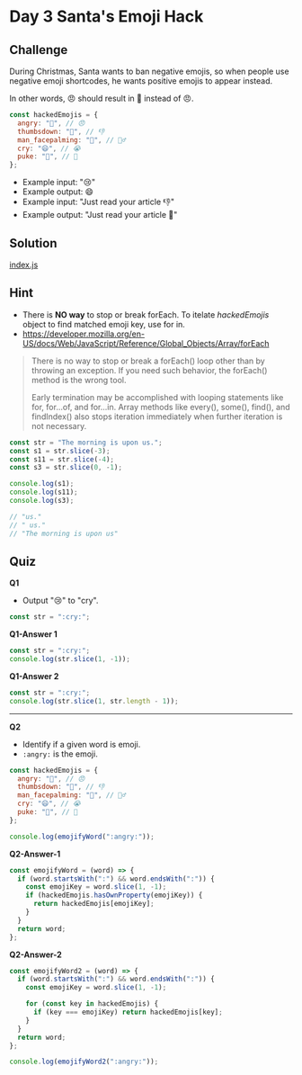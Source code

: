 # Day 3 Santa's Emoji Hack

## Challenge

During Christmas, Santa wants to ban negative emojis, so when people
use negative emoji shortcodes, he wants positive emojis to appear instead.

In other words, :angry: should result in 🎁 instead of 😠.

```js
const hackedEmojis = {
  angry: "🎁", // 😠
  thumbsdown: "👏", // 👎
  man_facepalming: "🎅", // 🤦‍♂️
  cry: "‍😄", // 😭
  puke: "🤩", // 🤮
};
```

- Example input: ":cry:"
- Example output: ‍😄
- Example input: "Just read your article :thumbsdown:"
- Example output: "Just read your article 👏"

## Solution

[index.js](./index.js)

## Hint
- There is <b>NO way</b> to stop or break forEach. To itelate <i>hackedEmojis</i> object to find matched emoji key, use for in. 
- https://developer.mozilla.org/en-US/docs/Web/JavaScript/Reference/Global_Objects/Array/forEach

<blockquote>
There is no way to stop or break a forEach() loop other than by throwing an exception. If you need such behavior, the forEach() method is the wrong tool.

Early termination may be accomplished with looping statements like for, for...of, and for...in. Array methods like every(), some(), find(), and findIndex() also stops iteration immediately when further iteration is not necessary.
</blockquote>



  ```js
  const str = "The morning is upon us.";
  const s1 = str.slice(-3);
  const s11 = str.slice(-4);
  const s3 = str.slice(0, -1);

  console.log(s1);
  console.log(s11);
  console.log(s3);

  // "us."
  // " us."
  // "The morning is upon us"
  ```

## Quiz

**Q1**

- Output ":cry:" to "cry".

```js
const str = ":cry:";
```

**Q1-Answer 1**

```js
const str = ":cry:";
console.log(str.slice(1, -1));
```

**Q1-Answer 2**

```js
const str = ":cry:";
console.log(str.slice(1, str.length - 1));
```

<hr />

**Q2**

- Identify if a given word is emoji.
- `:angry:` is the emoji.

```js
const hackedEmojis = {
  angry: "🎁", // 😠
  thumbsdown: "👏", // 👎
  man_facepalming: "🎅", // 🤦‍♂️
  cry: "‍😄", // 😭
  puke: "🤩", // 🤮
};

console.log(emojifyWord(":angry:"));
```

**Q2-Answer-1**

```js
const emojifyWord = (word) => {
  if (word.startsWith(":") && word.endsWith(":")) {
    const emojiKey = word.slice(1, -1);
    if (hackedEmojis.hasOwnProperty(emojiKey)) {
      return hackedEmojis[emojiKey];
    }
  }
  return word;
};
```

**Q2-Answer-2**

```js
const emojifyWord2 = (word) => {
  if (word.startsWith(":") && word.endsWith(":")) {
    const emojiKey = word.slice(1, -1);

    for (const key in hackedEmojis) {
      if (key === emojiKey) return hackedEmojis[key];
    }
  }
  return word;
};

console.log(emojifyWord2(":angry:"));
```
